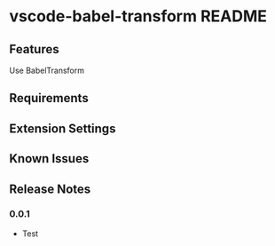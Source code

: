 # vscode-babel-transform README



## Features

Use BabelTransform

## Requirements



## Extension Settings


## Known Issues

## Release Notes

### 0.0.1
- Test
